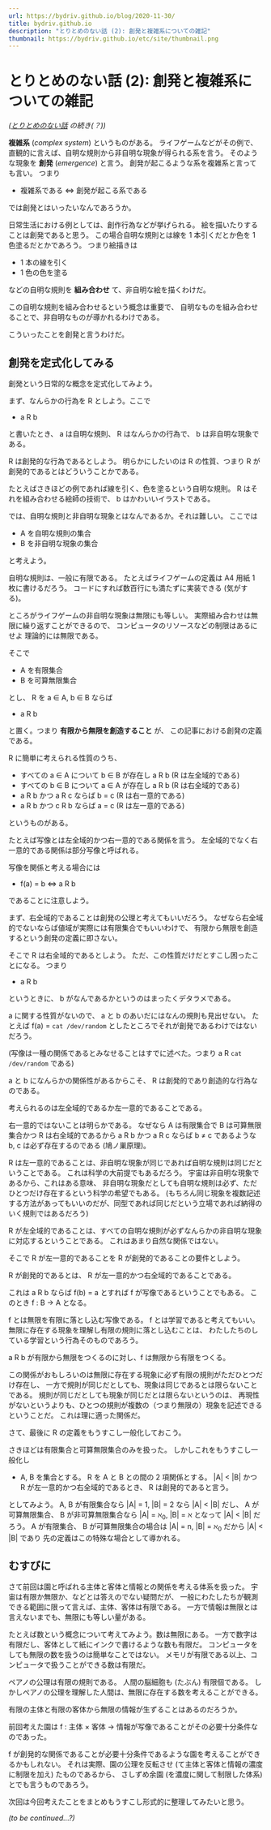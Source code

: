 ```yaml
---
url: https://bydriv.github.io/blog/2020-11-30/
title: bydriv.github.io
description: "とりとめのない話 (2): 創発と複雑系についての雑記"
thumbnail: https://bydriv.github.io/etc/site/thumbnail.png
---
```


# とりとめのない話 (2): 創発と複雑系についての雑記

*([とりとめのない話](../2020-11-29) の続き(？))*

**複雑系** (*complex system*) というものがある。
ライフゲームなどがその例で、直観的に言えば、自明な規則から非自明な現象が得られる系を言う。
そのような現象を **創発** (*emergence*) と言う。
創発が起こるような系を複雑系と言っても言い。
つまり

- 複雑系である ⇔ 創発が起こる系である

では創発とはいったいなんであろうか。

日常生活における例としては、創作行為などが挙げられる。
絵を描いたりすることは創発であると思う。
この場合自明な規則とは線を 1 本引くだとか色を 1 色塗るだとかであろう。
つまり絵描きは

- 1 本の線を引く
- 1 色の色を塗る

などの自明な規則を **組み合わせ** て、非自明な絵を描くわけだ。

この自明な規則を組み合わせるという概念は重要で、
自明なものを組み合わせることで、非自明なものが導かれるわけである。

こういったことを創発と言うわけだ。

## 創発を定式化してみる

創発という日常的な概念を定式化してみよう。

まず、なんらかの行為を R としよう。ここで

- a R b

と書いたとき、 a は自明な規則、 R はなんらかの行為で、 b は非自明な現象である。

R は創発的な行為であるとしよう。
明らかにしたいのは R の性質、つまり R が創発的であるとはどういうことかである。

たとえばさきほどの例であれば線を引く、色を塗るという自明な規則。
R はそれを組み合わせる絵師の技術で、
b はかわいいイラストである。

では、自明な規則と非自明な現象とはなんであるか。それは難しい。
ここでは

- A を自明な規則の集合
- B を非自明な現象の集合

と考えよう。

自明な規則は、一般に有限である。
たとえばライフゲームの定義は A4 用紙 1 枚に書けるだろう。
コードにすれば数百行にも満たずに実装できる (気がする)。

ところがライフゲームの非自明な現象は無限にも等しい。
実際組み合わせは無限に繰り返すことができるので、
コンピュータのリソースなどの制限はあるにせよ
理論的には無限である。

そこで

- A を有限集合
- B を可算無限集合

とし、 R を a ∈ A, b ∈ B ならば

- a R b

と置く。つまり **有限から無限を創造すること** が、
この記事における創発の定義である。

R に簡単に考えられる性質のうち、

- すべての a ∈ A について b ∈ B が存在し a R b (R は左全域的である)
- すべての b ∈ B について a ∈ A が存在し a R b (R は右全域的である)
- a R b かつ a R c ならば b = c (R は右一意的である)
- a R b かつ c R b ならば a = c (R は左一意的である)

というものがある。

たとえば写像とは左全域的かつ右一意的である関係を言う。
左全域的でなく右一意的である関係は部分写像と呼ばれる。

写像を関係と考える場合には

- f(a) = b ⇔ a R b

であることに注意しよう。

まず、右全域的であることは創発の公理と考えてもいいだろう。
なぜなら右全域的でないならば値域が実際には有限集合でもいいわけで、
有限から無限を創造するという創発の定義に即さない。

そこで R は右全域的であるとしよう。
ただ、この性質だけだとすこし困ったことになる。
つまり

- a R b

というときに、 b がなんであるかというのはまったくデタラメである。

a に関する性質がないので、 a と b のあいだにはなんの規則も見出せない。
たとえば f(a) = `cat /dev/random` としたところでそれが創発であるわけではないだろう。

(写像は一種の関係であるとみなせることはすでに述べた。つまり a R `cat /dev/random` である)

a と b になんらかの関係性があるからこそ、 R は創発的であり創造的な行為なのである。

考えられるのは左全域的であるか左一意的であることである。

右一意的ではないことは明らかである。
なぜなら A は有限集合で B は可算無限集合かつ
R は右全域的であるから a R b かつ a R c ならば b ≠ c であるような b, c は必ず存在するのである
(鳩ノ巣原理)。

R は左一意的であることは、非自明な現象が同じであれば自明な規則は同じだということである。
これは科学の大前提でもあるだろう。
宇宙は非自明な現象であるから、これはある意味、
非自明な現象だとしても自明な規則は必ず、ただひとつだけ存在するという科学の希望でもある。
(もちろん同じ現象を複数記述する方法があってもいいのだが、同型であれば同じだという立場であれば納得のいく規則ではあるだろう)

R が左全域的であることは、すべての自明な規則が必ずなんらかの非自明な現象に対応するということである。
これはあまり自然な関係ではない。

そこで R が左一意的であることを R が創発的であることの要件としよう。

R が創発的であるとは、 R が左一意的かつ右全域的であることである。

これは a R b ならば f(b) = a とすれば f が写像であるということでもある。
このとき f : B → A となる。

f とは無限を有限に落とし込む写像である。
f とは学習であると考えてもいい。
無限に存在する現象を理解し有限の規則に落とし込むことは、
わたしたちのしている学習という行為そのものであろう。

a R b が有限から無限をつくるのに対し、f は無限から有限をつくる。

この関係がおもしろいのは無限に存在する現象に必ず有限の規則がただひとつだけ存在し、
一方で規則が同じだとしても、現象は同じであるとは限らないことである。
規則が同じだとしても現象が同じだとは限らないというのは、
再現性がないというよりも、ひとつの規則が複数の（つまり無限の）現象を記述できるということだ。
これは理に適った関係だ。

さて、最後に R の定義をもうすこし一般化しておこう。

さきほどは有限集合と可算無限集合のみを扱った。
しかしこれをもうすこし一般化し

- A, B を集合とする。 R を A と B との間の 2 項関係とする。 |A| < |B| かつ R が左一意的かつ右全域的であるとき、 R は創発的であると言う。

としてみよう。 A, B が有限集合なら |A| = 1, |B| = 2 なら |A| < |B| だし、
A が可算無限集合、 B が非可算無限集合なら |A| = ℵ<sub>0</sub>, |B| = ℵ となって |A| < |B| だろう。
A が有限集合、 B が可算無限集合の場合は |A| = n, |B| = ℵ<sub>0</sub> だから |A| < |B| であり
先の定義はこの特殊な場合として導かれる。

## むすびに

さて前回は園と呼ばれる主体と客体と情報との関係を考える体系を扱った。
宇宙は有限か無限か、などとは答えのでない疑問だが、
一般にわたしたちが観測できる範囲に限って言えば、主体、客体は有限である。
一方で情報は無限とは言えないまでも、無限にも等しい量がある。

たとえば数という概念について考えてみよう。数は無限にある。
一方で数字は有限だし、客体として紙にインクで書けるような数も有限だ。
コンピュータをしても無限の数を扱うのは簡単なことではない。
メモリが有限である以上、コンピュータで扱うことができる数は有限だ。

ペアノの公理は有限の規則である。
人間の脳細胞も (たぶん) 有限個である。
しかしペアノの公理を理解した人間は、無限に存在する数を考えることができる。

有限の主体と有限の客体から無限の情報が生ずることはあるのだろうか。

前回考えた園は f : 主体 × 客体 → 情報が写像であることがその必要十分条件なのであった。

f が創発的な関係であることが必要十分条件であるような園を考えることができるかもしれない。
それは実際、園の公理を反転させ (て主体と客体と情報の濃度に制限を加え) たものであるから、
さしずめ余園 (を濃度に関して制限した体系) とでも言うものであろう。

次回は今回考えたことをまとめもうすこし形式的に整理してみたいと思う。

*(to be continued...?)*
